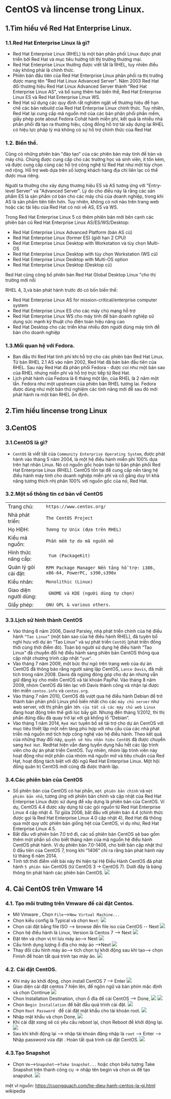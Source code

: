 # CentOS và lincense trong Linux.
## 1.Tìm hiểu về Red Hat Enterprise Linux.
### 1.1.Red Hat Enterprise Linux là gì?
- Red Hat Enterprise Linux (RHEL) là một bản phân phối Linux được phát triển bởi Red Hat và mục tiêu hướng tới thị trường thương mại.
- Red Hat Enterprise Linux thường được viết tắt là RHEL, tuy nhiên điều này không phải là chính thức.
- Phiên bản đầu tiên của Red Hat Enterprise Linux phân phối ra thị trường được mang tên "Red Hat Linux Advanced Server". Năm 2003 Red Hat đổi thương hiệu Red Hat Linux Advanced Server thành "Red Hat Enterprise Linux AS", và bổ sung thêm hai biến thể, Red Hat Enterprise Linux ES và Red Hat Enterprise Linux WS.
- Red Hat sử dụng các quy định rất nghiêm ngặt về thương hiệu để hạn chế các bản rebuild của Red Hat Enterprise Linux chính thức. Tuy nhiên, Red Hat lại cung cấp mã nguồn mở của các bản phân phối phần mềm, giấy phép pote about Fedora Cohát hành miễn phí, kết quả là nhiều nhà phân phối đã tạo ra thương hiệu, cộng đồng hỗ trợ tái xây dựng lại RHEL có hiệu lực pháp lý mà không có sự hỗ trợ chính thức của Red Hat
### 1.2. Biến thể.
Cũng có những phiên bản "đào tạo" của các phiên bản máy tính để bàn và máy chủ. Chúng được cung cấp cho các trường học và sinh viên, ít tốn kém, và được cung cấp cùng các hỗ trợ công nghệ từ Red Hat như một tùy chọn mở rộng. Hỗ trợ web dựa trên số lượng khách hàng địa chỉ liên lạc có thể được mua riêng.

Người ta thường cho xây dựng thương hiệu ES và AS tương ứng với "Entry-level Server" và "Advanced Server". Lý do cho điều này là rằng các sản phẩm ES là sản phẩm cơ bản cho các máy chủ của doanh nghiệp, trong khi AS là sản phẩm tiên tiến hơn. Tuy nhiên, không có nơi nào trên trang web hoặc các tài liệu của Red Hat có nói về AS, ES và WS.

Trong Red Hat Enterprise Linux 5 có thêm phiên bản mới bên cạnh các phiên bản cũ Red Hat Enterprise Linux AS/ES/WS/Desktop:
-   Red Hat Enterprise Linux Advanced Platform (bản AS cũ)
-   Red Hat Enterprise Linux (former ES) (giới hạn 2 CPU)
-   Red Hat Enterprise Linux Desktop with Workstation và tùy chọn Multi-OS
-   Red Hat Enterprise Linux Desktop with tùy chọn Workstation (WS cũ)
-   Red Hat Enterprise Linux Desktop with Multi-OS option
-   Red Hat Enterprise Linux Desktop (Desktop cũ)

Red Hat cũng công bố phiên bản Red Hat Global Desktop Linux "cho  thị trường mới nổi

RHEL 4, 3,và bản phát hành trước đó có bốn biến thể:

-   Red Hat Enterprise Linux AS for mission-critical/enterprise  computer system
-   Red Hat Enterprise Linux ES cho các máy chủ mạng hỗ trợ
-   Red Hat Enterprise Linux WS cho máy tính để bàn doanh nghiệp sử dụng sức mạnh kỹ thuật cho điện toán hiệu năng cao
-   Red Hat Desktop cho các triển khai nhiều đơn người dùng máy tính để bàn cho doanh nghiệp
### 1.3.Mối quan hệ với Fedora.
- Ban đầu thì Red Hat tính phí khi hỗ trợ cho các phiên bản Red Hat Linux. Từ bản RHEL 2.1 AS vào năm 2002, Red Hat đã bán bản đầu tiên của RHEL. Sau này Red Hat đã phân phối Fedora - được coi như một bản sao của RHEL nhưng miễn phí và hỗ trợ trực tiếp từ Red Hat.
- Lịch phát hành của Fedora là 6 tháng một lần, của RHEL là 2 năm một lần. Fedora như một upstream của phiên bản RHEL tương lai. Fedora được dùng như một bản thử nghiệm các tính năng mới để sau đó mới phát hành ra một bản RHEL ổn định.
## 2.Tìm hiểu lincense trong Linux


## 3.CentOS

### 3.1.CentOS là gì? 
- `CentOS` là viết tắt của `Community Enterprise Operating System`, được phát hành vào tháng 5 năm 2004, là một hệ điều hành miễn phí 100% dựa trên hạt nhân Linux. Nó có nguồn gốc hoàn toàn từ bản phân phối Red Hat Enterprise Linux (RHEL). CentOS tồn tại để cung cấp nền tảng hệ điều hành máy tính cho doanh nghiệp miễn phí và cố gắng duy trì khả năng tương thích nhị phân 100% với nguồn gốc của nó, Red Hat.
### 3.2.Một số thông tin cơ bản về CentOS 
| || 
|------------------|----------------------|
|Trang chủ:|  `https://www.centos.org/ `|
|Nhà phát triển:| `The CentOS Project `|
|Họ HĐH:| `Tương tự Unix (dựa trên RHEL)` |
|Kiểu mã nguồn:| `Phần mềm tự do mã nguồn mở` |
|Hình thức nâng cấp:| ` Yum (PackageKit)`| 
|Quản lý gói cài đặt: |`RPM Package Manager Nền tảng hỗ trợ: i386, x86-64, PowerPC, s390,s390x `|
|Kiểu nhân:| `Monolithic (Linux) `|
|Giao diện người dùng:|` GNOME và KDE (người dùng tự chọn)` |
|Giấy phép: |`GNU GPL & various others.`|
### 3.3.Lịch sử hình thành CentOS
 - Vào tháng 6 năm 2006, David Parsley, nhà phát triển chính của hệ điều hành `“Tao Linux”` (một bản sao của hệ điều hành RHEL), đã tuyên bố nghỉ hưu với dự án “Tao Linux” và sự phát triển `CentOS` (phát triển đồng thời cùng thời điểm đó). Toàn bộ người sử dụng hệ điều hành “Tao Linux” đã chuyển đổi hệ điều hành sang phiên bản CentOS thông qua cập nhật chương trình cập nhật `“yum“`. 
 - Vào tháng 7 năm 2009, một bức thư ngỏ trên trang web của dự án CentOS đã thông báo rằng người sáng lập CentOS, `Lance Davis`, đã mất tích trong năm 2008. Davis đã ngừng đóng góp cho dự án nhưng vẫn giữ đăng ký cho miền CentOS và tài khoản PayPal. Vào tháng 8 năm 2009, nhóm CentOS đã liên lạc với Davis thành công và nhận lại được tên miền `centos.info` và `centos.org`. 
 - Vào tháng 7 năm 2010, CentOS đã vượt qua hệ điều hành Debian để trở thành bản phân phối Linux phổ biến nhất cho các `máy chủ server` như web server, với thị phần gần `30% của tất cả các máy chủ web Linux` đang hoạt động trên thế giới lúc bấy giờ. Nhưng đến tháng 1/2012, thì thị phần đứng đầu đã quay trở lại với gã khổng lồ “Debian“.
 - Vào tháng 1 năm 2014, `Red Hat` tuyên bố sẽ tài trợ cho dự án CentOS với mục tiêu thiết lập một nền tảng phù hợp với nhu cầu của các nhà phát triển mã nguồn mở tích hợp công nghệ vào hệ điều hành. Theo kết quả của những thay đổi này, `quyền sở hữu nhãn hiệu CentOS` đã được chuyển sang `Red Hat`. RedHat hiện vẫn đang tuyển dụng hầu hết các lập trình viên cho dự án phát triển CentOS. Tuy nhiên, nhóm lập trình viên này hoạt động như một phần của nhóm mã nguồn mở và tiêu chuẩn của Red Hat, hoạt động tách biệt với đội ngũ Red Hat Enterprise Linux. Một hội đồng quản trị CentOS mới cũng đã được thành lập.
### 3.4.Các phiên bản của CentOS
 - Số phiên bản của CentOS có hai phần, `một phiên bản chính` và `một phiên bản nhỏ`, tương ứng với phiên bản chính và cập nhật của Red Hat Enterprise Linux được sử dụng để xây dựng là phiên bản của CentOS. Ví dụ, CentOS 4.4 được xây dựng từ các gói nguồn từ Red Hat Enterprise Linux 4 cập nhật 4. Từ giữa 2006, bắt đầu với phiên bản 4.4 (chính thức được gọi là Red Hat Enterprise Linux 4.0 cập nhật 4), Red Hat đã thông qua một quy ước phiên bản giống hệt của CentOS, ví dụ như, Red Hat Enterprise Linux 4.5.
 - Bắt đầu với phiên bản 7.0 trở đi, các số phiên bản CentOS sẽ bao gồm thêm một phần số cho biết tháng năm của mã nguồn hệ điều hành CentOS phát hành. Ví dụ phiên bản 7.0-1406, cho biết bản cập nhật thứ 0 đầu tiên của CentOS 7, trong khi “1406” chỉ ra rằng bản phát hành này từ tháng 6 năm 2014.  
 - Tính tới thời điểm viết bài này thì hiện tại Hệ Điều Hành CentOS đã phát hành `5 phiên bản` CentOS (từ CentOS 3 -> CentOS 7). Dưới đây là bảng thông tin phát hành các phiên bản CentOS.
     ![](http://i.imgur.com/JomXbKJ.png)

## 4. Cài CentOS trên Vmware 14
### 4.1. Tạo môi trường trên Vmware để cài đặt Centos.
- Mở Vmware , Chọn `File`-->`New Virtual Machine...`
- Chọn kiểu config là Typical và chọn `Next`:
![](http://i.imgur.com/6pMBuXJ.png)
- Chọn cài đặt bằng file ISO --> browse đến file iso của CentOS -- Next
![](http://i.imgur.com/CbeYAlS.png)
- Chọn hệ điều hành là Linux, Version là Centos 7 --> Next 
![](http://i.imgur.com/8iwoThz.png)
- Đặt tên và chọn vị trí lưu máy ảo--> Next
![](http://i.imgur.com/NVcZURX.png)
- Cấu hình dung lượng ổ đĩa cho máy ảo -->Next 
![](http://i.imgur.com/bK8ULTE.png)
- Thay đổi cấu hình máy ảo--> tích chọn tự khởi động sau khi tạo--> chọn Finish để hoàn tất quá trình tạo máy ảo.
![](http://i.imgur.com/sqN4HRr.png)
### 4.2. Cài đặt CentOS.
- Khi máy ảo khởi động, chọn install CentOS 7 --> Enter
![](http://i.imgur.com/g1lqQMt.png)
- Giao diện cài đặt centos 7 hiện lên, để ngôn ngữ và bàn phím mặc định và chọn Continue
![](http://i.imgur.com/UaNZ5xz.png)
- Chon Installation Destination, chọn ổ đĩa để cài CentOS --> Done,
![](http://i.imgur.com/78U9cF9.png)
![](http://i.imgur.com/ukmS0OK.png)
- Chọn `Begin Installation`  để bắt đầu quá trình cài đặt.
![](http://i.imgur.com/MkLeIn1.png)
- Chọn `Root Password ` để cài đặt mật khẩu cho tài khoản root.
![](http://i.imgur.com/catEHCJ.png)
- Nhập mật khẩu và chọn Done,
![](http://i.imgur.com/fYzA7QR.png)
- Khi cài đặt xong sẽ có yêu cầu reboot lại, chọn Reboot để khởi động lại.
![](http://i.imgur.com/477WWkc.pngrô)
- Sau khi khởi động lại --> nhập tài khoản đăng nhập là `root` --> Enter --> Nhập password vừa đặt . 
Hoàn tất quá trình cài đặt CentOS.
![](http://i.imgur.com/uIu7ZqI.png)
### 4.3.Tạo Snapshot
- Chọn `Vm`-->`Snapshot`-->`Take Snapshot...`  hoặc chọn biểu tượng Take Snapshot trên thanh công cụ -> nhập tên begin và chọn `ok` để tạo snapshot. ![](http://i.imgur.com/mnMJc2h.png)



mệt vl
nguồn: https://cuongquach.com/he-dieu-hanh-centos-la-gi.html
            wikipedia
